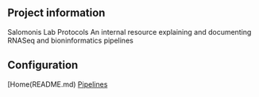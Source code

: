 ## Project information
Salomonis Lab Protocols
An internal resource explaining and documenting RNASeq and bioninformatics pipelines

## Configuration
[Home(README.md)
[Pipelines](master/protocols.md)
